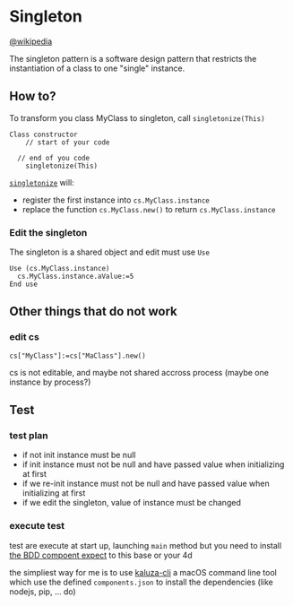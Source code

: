 # Singleton

[@wikipedia](https://en.wikipedia.org/wiki/Singleton_pattern)

The singleton pattern is a software design pattern that restricts the instantiation of a class to one "single" instance.

## How to?

To transform you class MyClass to singleton, call `singletonize(This)`

```4d
Class constructor
	// start of your code

  // end of you code
	singletonize(This)
```

[`singletonize`](Project/Sources/Methods/singletonize.4dm) will:

- register the first instance into `cs.MyClass.instance`
- replace the function `cs.MyClass.new()` to return `cs.MyClass.instance`

### Edit the singleton

The singleton is a shared object and edit must use `Use`

```4d
Use (cs.MyClass.instance)
  cs.MyClass.instance.aValue:=5
End use
```

## Other things that do not work

### edit cs

```
cs["MyClass"]:=cs["MaClass"].new()
```

cs is not editable, and maybe not shared accross process (maybe one instance by process?)

## Test

### test plan

- if not init instance must be null
- if init instance must not be null and have passed value when initializing at first
- if we re-init instance must not be null and have passed value when initializing at first
- if we edit the singleton, value of instance must be changed

### execute test

test are execute at start up, launching `main` method
but you need to install [the BDD compoent expect](https://github.com/mesopelagique/expect) to this base or your 4d

the simpliest way for me is to use [kaluza-cli](https://github.com/mesopelagique/kaluza-cli) a macOS command line tool which use the defined `components.json` to install the dependencies (like nodejs, pip, ... do)

